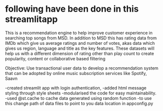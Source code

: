 # following have been done in this streamlitapp

This is a recommendation engine to help improve customer experience in searching top songs from MSD.
In addition to MSD this has rating data from IMDb which give us average ratings and number of votes, akas data which gives us region, language and title as the key features.
These datasets will help us with a different dimension of rating other than play count to create popularity, content or collaborative based filtering

Objective:
Use transactional user data to develop a recommendation system that can be adopted by online music subscription services like Spotify, Saavn

-created streamlit app with login authentication, 
-added html message styling through style sheets
-modularised the code for easy maintainability.
-used @st.cache to cache data generated using random function
-to use this change path of data files to point to you data location in appconfig.py